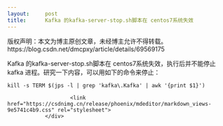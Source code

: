 ```yaml
---
layout:     post
title:      Kafka 的kafka-server-stop.sh脚本在 centos7系统失效
---
```

<div id="article_content" class="article_content clearfix csdn-tracking-statistics" data-pid="blog" data-mod="popu_307" data-dsm="post">
								<div class="article-copyright">
					版权声明：本文为博主原创文章，未经博主允许不得转载。					https://blog.csdn.net/dmcpxy/article/details/69569175				</div>
								            <div id="content_views" class="markdown_views prism-atom-one-dark">
							<!-- flowchart 箭头图标 勿删 -->
							<svg xmlns="http://www.w3.org/2000/svg" style="display: none;"><path stroke-linecap="round" d="M5,0 0,2.5 5,5z" id="raphael-marker-block" style="-webkit-tap-highlight-color: rgba(0, 0, 0, 0);"></path></svg>
							<p>Kafka 的kafka-server-stop.sh脚本在 centos7系统失效，执行后并不能停止 kafka 进程。研究一下内容，可以用如下的命令来停止：</p>

<pre class="prettyprint"><code class="language-shell hljs bash">kill <span class="hljs-operator">-s</span> TERM $(jps <span class="hljs-operator">-l</span> | grep <span class="hljs-string">'kafka\.Kafka'</span> | awk <span class="hljs-string">'{print $1}'</span>)</code></pre>            </div>
						<link href="https://csdnimg.cn/release/phoenix/mdeditor/markdown_views-9e5741c4b9.css" rel="stylesheet">
                </div>